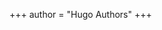 +++
author = "Hugo Authors"
+++

<!-- Global site tag (gtag.js) - Google Analytics -->
<script async src="https://www.googletagmanager.com/gtag/js?id=UA-150911860-2"></script>
<script>
  window.dataLayer = window.dataLayer || [];
  function gtag(){dataLayer.push(arguments);}
  gtag('js', new Date());

  gtag('config', 'UA-150911860-2');
</script>